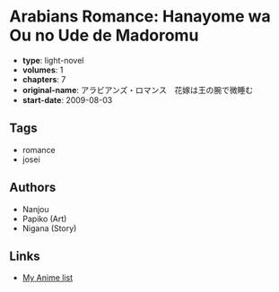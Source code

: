 # Arabians Romance: Hanayome wa Ou no Ude de Madoromu

-   **type**: light-novel
-   **volumes**: 1
-   **chapters**: 7
-   **original-name**: アラビアンズ・ロマンス　花嫁は王の腕で微睡む
-   **start-date**: 2009-08-03

## Tags

-   romance
-   josei

## Authors

-   Nanjou
-   Papiko (Art)
-   Nigana (Story)

## Links

-   [My Anime list](https://myanimelist.net/manga/100967/Arabians_Romance__Hanayome_wa_Ou_no_Ude_de_Madoromu)
